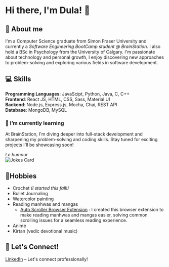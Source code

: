# Hi there, I'm Dula! 👋

<!--
**dpurkays/dpurkays** is a ✨ _special_ ✨ repository because its `README.md` (this file) appears on your GitHub profile.

Here are some ideas to get you started:

- 🔭 I’m currently working on ...
- 🌱 I’m currently learning ...
- 👯 I’m looking to collaborate on ...
- 🤔 I’m looking for help with ...
- 💬 Ask me about ...
- 📫 How to reach me: ...
- 😄 Pronouns: ...
- ⚡ Fun fact: ...
-->

## 🌱 About me
I'm a Computer Science graduate from Simon Fraser University and currently a *Software Engineering BootCamp student @ BrainStation*. I also hold a BSc in Psychology from the University of Calgary. I'm passionate about technology and personal growth, I enjoy discovering new approaches to problem-solving and exploring various fields in software development. 

## 💻 Skills
**Programming Languages**: JavaScipt, Python, Java, C, C++\
**Frontend**: React JS, HTML, CSS, Sass, Material UI\
**Backend**: Node.js, Express.js, Mocha, Chai, REST API\
**Database**: MongoDB, MySQL

### 🌱 I’m currently learning 
At BrainStation, I'm diving deeper into full-stack development and sharpening my problem-solving and coding skills. Stay tuned for exciting projects I'll be showcasing soon!

*Le humour*\
![Jokes Card](https://readme-jokes.vercel.app/api?theme=onedark)

## 🎨Hobbies
- Crochet *(I started this fall!)*
- Bullet Journaling
- Watercolor painting
- Reading manhwas and mangas
    - [Auto Scroller Browser Extension](https://github.com/dpurkays/auto-scroller) : I created this browser extension to make reading manhwas and mangas easier, solving common scrolling issues for a seamless reading experience.
- Anime
- Kirtan (vedic devotional music)
  
## 🔗 Let's Connect!
[LinkedIn](https://www.linkedin.com/in/dula-purkaystha/) – Let's connect professionally!

